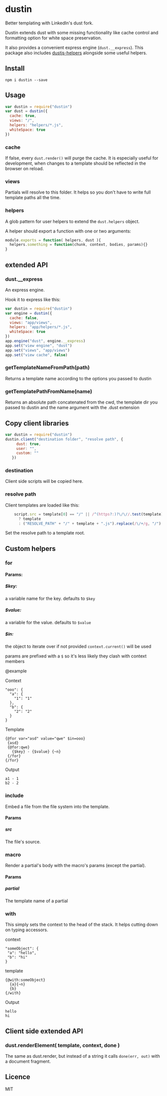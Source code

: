dustin
============

Better templating with LinkedIn's dust fork.

Dustin extends dust with some missing functionality
like cache control and formatting option for white space preservation.

It also provides a convenient express engine (`dust.__express`).
This package also includes [dustjs-helpers](https://github.com/linkedin/dustjs-helpers)
alongside some useful helpers. 

## Install

    npm i dustin --save

## Usage

```js
var dustin = require("dustin")
var dust = dustin({
  cache: true,
  views: "/",
  helpers: "helpers/*.js",
  whiteSpace: true
})
```

### cache

If false, every `dust.render()` will purge the cache.
It is especially useful for development, when changes to a template should be
reflected in the browser on reload.

### views

Partials will resolve to this folder.
It helps so you don't have to write full template paths all the time.

### helpers

A glob pattern for user helpers to extend the `dust.helpers` object.

A helper should export a function with one or two arguments:

```js
module.exports = function( helpers, dust ){
  helpers.something = function(chunk, context, bodies, params){}
}
```

## extended API

### dust.__express

An express engine.

Hook it to express like this:

```js
var dustin = require("dustin")
var engine = dustin({
  cache: false,
  views: "app/views",
  helpers: "app/helpers/*.js",
  whiteSpace: true
})
app.engine("dust", engine.__express)
app.set("view engine", "dust")
app.set("views", "app/views")
app.set("view cache", false)
```

### getTemplateNameFromPath(path)

Returns a template name according to the options you passed to dustin

### getTemplatePathFromName(name)

Returns an absolute path concatenated from the cwd,
the template dir you passed to dustin
and the name argument with the .dust extension

## Copy client libraries

```js
var dustin = require("dustin")
dustin.client("destination folder", "resolve path", {
     dust: true,
     user: "",
     custom: ""
   })
```

### destination
Client side scripts will be copied here.

### resolve path
Client templates are loaded like this:

```js
    script.src = template[0] == "/" || /^(https?:)?\/\//.test(template)
      ? template
      : ("RESOLVE_PATH" + "/" + template + ".js").replace(/\/+/g, "/")
```

Set the resolve path to a template root.


## Custom helpers

### for

#### Params:

##### $key:

a variable name for the key. defaults to `$key`

##### $value:

a variable for the value. defaults to `$value`

##### $in:

the object to iterate over if not provided `context.current()` will be used

params are prefixed with a `$` so it's less likely they clash with context members

@example

Context

    "ooo": {
      "a": {
        "1": "1"
      },
      "b": {
        "2": "2"
      }
    }

Template

    {@for var="asd" value="qwe" $in=ooo}
     {asd}
     {@for:qwe}
       {$key} - {$value} {~n}
     {/for}
    {/for}

Output

    a1 - 1
    b2 - 2

### include

Embed a file from the file system into the template.

#### Params

##### src

The file's source.

### macro

Render a partial's body with the macro's params (except the partial).

#### Params

##### partial

The template name of a partial

### with

This simply sets the context to the head of the stack.
It helps cutting down on typing accessors.

context

    "someObject": {
     "a": "hello",
     "b": "hi"
    }

template

    {@with:someObject}
      {a}{~n}
      {b}
    {/with}

Output

    hello
    hi


## Client side extended API

### dust.renderElement( template, context, done )

The same as dust.render, but instead of a string it calls `done(err, out)`
with a document fragment.

## Licence

MIT
